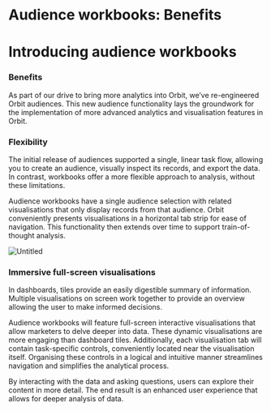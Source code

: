 # Audience workbooks: Benefits

# **Introducing audience workbooks**

### Benefits

As part of our drive to bring more analytics into Orbit, we’ve re-engineered Orbit audiences. This new audience functionality lays the groundwork for the implementation of more advanced analytics and visualisation features in Orbit.

### Flexibility

The initial release of audiences supported a single, linear task flow, allowing you to create an audience, visually inspect its records, and export the data. In contrast, workbooks offer a more flexible approach to analysis, without these limitations.

Audience workbooks have a single audience selection with related visualisations that only display records from that audience. Orbit conveniently presents visualisations in a horizontal tab strip for ease of navigation. This functionality then extends over time to support train-of-thought analysis.

![Untitled](Audience%20workbooks%20Benefits%20bca544b832c64836a211097a48bd36d5/Untitled.png)

### Immersive full-screen visualisations

In dashboards, tiles provide an easily digestible summary of information. Multiple visualisations on screen work together to provide an overview allowing the user to make informed decisions.

Audience workbooks will feature full-screen interactive visualisations that allow marketers to delve deeper into data. These dynamic visualisations are more engaging than dashboard tiles. Additionally, each visualisation tab will contain task-specific controls, conveniently located near the visualisation itself. Organising these controls in a logical and intuitive manner streamlines navigation and simplifies the analytical process.

By interacting with the data and asking questions, users can explore their content in more detail. The end result is an enhanced user experience that allows for deeper analysis of data.